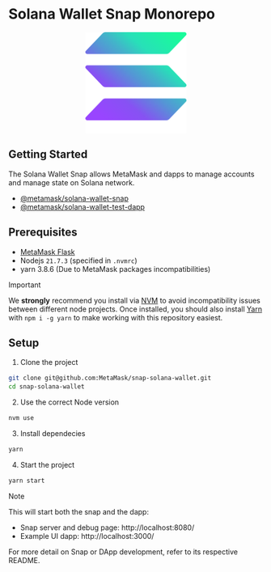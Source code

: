 # Solana Wallet Snap Monorepo

<img src="./packages/snap/images/icon.svg" width="200" style="display: block; margin: 0 auto;" alt="Solana Logo" />

## Getting Started

The Solana Wallet Snap allows MetaMask and dapps to manage accounts and manage state on Solana network.

- [@metamask/solana-wallet-snap](packages/snap/README.md)
- [@metamask/solana-wallet-test-dapp](packages/site/README.md)

## Prerequisites

- [MetaMask Flask](https://consensyssoftware.atlassian.net/wiki/x/IQCOB10)
- Nodejs `21.7.3` (specified in `.nvmrc`)
- yarn 3.8.6 (Due to MetaMask packages incompatibilities)

> [!IMPORTANT]
> We **strongly** recommend you install via [NVM](https://github.com/creationix/nvm) to avoid incompatibility issues between different node projects.
> Once installed, you should also install [Yarn](http://yarnpkg.com/) with `npm i -g yarn` to make working with this repository easiest.

## Setup

1. Clone the project

```bash
git clone git@github.com:MetaMask/snap-solana-wallet.git
cd snap-solana-wallet
```

2. Use the correct Node version

```bash
nvm use
```

3. Install dependecies

```bash
yarn
```

4. Start the project

```bash
yarn start
```

> [!NOTE]  
> This will start both the snap and the dapp:
>
> - Snap server and debug page: http://localhost:8080/
> - Example UI dapp: http://localhost:3000/

For more detail on Snap or DApp development, refer to its respective README.
